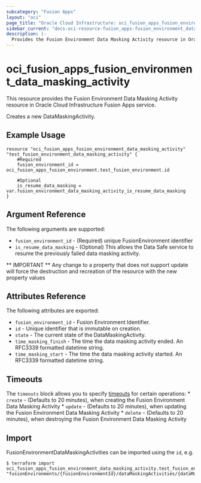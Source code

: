 ```yaml
---
subcategory: "Fusion Apps"
layout: "oci"
page_title: "Oracle Cloud Infrastructure: oci_fusion_apps_fusion_environment_data_masking_activity"
sidebar_current: "docs-oci-resource-fusion_apps-fusion_environment_data_masking_activity"
description: |-
  Provides the Fusion Environment Data Masking Activity resource in Oracle Cloud Infrastructure Fusion Apps service
---
```


# oci_fusion_apps_fusion_environment_data_masking_activity
This resource provides the Fusion Environment Data Masking Activity resource in Oracle Cloud Infrastructure Fusion Apps service.

Creates a new DataMaskingActivity.


## Example Usage

```hcl
resource "oci_fusion_apps_fusion_environment_data_masking_activity" "test_fusion_environment_data_masking_activity" {
	#Required
	fusion_environment_id = oci_fusion_apps_fusion_environment.test_fusion_environment.id

	#Optional
	is_resume_data_masking = var.fusion_environment_data_masking_activity_is_resume_data_masking
}
```

## Argument Reference

The following arguments are supported:

* `fusion_environment_id` - (Required) unique FusionEnvironment identifier
* `is_resume_data_masking` - (Optional) This allows the Data Safe service to resume the previously failed data masking activity.


** IMPORTANT **
Any change to a property that does not support update will force the destruction and recreation of the resource with the new property values

## Attributes Reference

The following attributes are exported:

* `fusion_environment_id` - Fusion Environment Identifier.
* `id` - Unique identifier that is immutable on creation.
* `state` - The current state of the DataMaskingActivity.
* `time_masking_finish` - The time the data masking activity ended. An RFC3339 formatted datetime string.
* `time_masking_start` - The time the data masking activity started. An RFC3339 formatted datetime string.

## Timeouts

The `timeouts` block allows you to specify [timeouts](https://registry.terraform.io/providers/hashicorp/oci/latest/docs/guides/changing_timeouts) for certain operations:
	* `create` - (Defaults to 20 minutes), when creating the Fusion Environment Data Masking Activity
	* `update` - (Defaults to 20 minutes), when updating the Fusion Environment Data Masking Activity
	* `delete` - (Defaults to 20 minutes), when destroying the Fusion Environment Data Masking Activity


## Import

FusionEnvironmentDataMaskingActivities can be imported using the `id`, e.g.

```
$ terraform import oci_fusion_apps_fusion_environment_data_masking_activity.test_fusion_environment_data_masking_activity "fusionEnvironments/{fusionEnvironmentId}/dataMaskingActivities/{dataMaskingActivityId}" 
```

